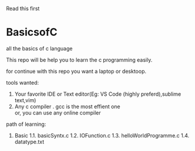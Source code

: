 Read this first
# BasicsofC

all the basics of c language

This repo will be help you to learn the c programming easily.

for continue with this repo you want a laptop or desktoop.

tools wanted:
  1. Your favorite IDE or Text editor(Eg: VS Code (highly preferd),sublime text,vim)
  2. Any c compiler . gcc is the most effient one  
  or,
  you can use any online compiler
  
  
 path of learning:
 
  1. Basic
    1.1. basicSyntx.c
    1.2. IOFunction.c
    1.3. helloWorldProgramme.c
    1.4. datatype.txt
